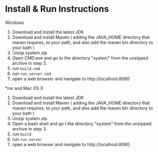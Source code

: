 # Install & Run Instructions

Windows

1. Download and install the latest JDK
2. Download and install Maven ( adding the JAVA_HOME directory that maven requires, to your path, and also add the maven bin directory to your bath ) 
3. Unzip system.zip
4. Open CMD.exe and go to the directory "system" from the unzipped archive in step 3.
5. run `build.cmd` 
6. run `run_server.cmd`
7. open a web browser and navigate to http://localhost:8080

\*nix and Mac OS X

1. Download and install the latest JDK
2. Download and install Maven ( adding the JAVA_HOME directory that maven requires, to your path, and also add the maven bin directory to your bath ) 
3. Unzip system.zip
4. Open a bash shell and go t the directory "system" from the unzipped archive in step 3.
5. run `build`
6. run `run_server`
7. open a web browser and navigate to http://localhost:8080

